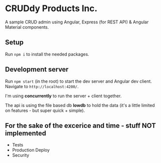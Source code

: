 # CRUDdy Products Inc.

A sample CRUD admin using Angular, Express (for REST API) & Angular Material components.

## Setup

Run `npm i` to install the needed packages.

## Development server

Run `npm start` (in the root) to start the dev server and Angular dev client. Navigate to `http://localhost:4200/`.

I'm using **concurrently** to run the server + client together.

The api is using the file based db **lowdb** to hold the data (it's a little limited on features - but super quick + simple).

## For the sake of the excerice and time - stuff NOT implemented
- Tests
- Production Deploy
- Security
